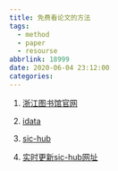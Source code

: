 ```yaml
---
title: 免费看论文的方法
tags:
  - method
  - paper
  - resourse
abbrlink: 18999
date: 2020-06-04 23:12:00
categories:
---
```

1. [浙江图书馆官网](http://zjisa.zjlib.cn/)

1. [idata](https://www.cn-ki.net/)

2. [sic-hub](https://sci-hub.tw/)

3. [实时更新sic-hub网址](http://tool.yovisun.com/scihub/)

	
